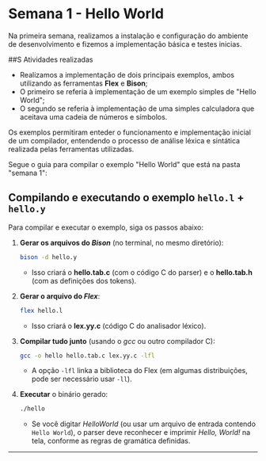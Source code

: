 # Semana 1 - Hello World

Na primeira semana, realizamos a instalação e configuração do ambiente de desenvolvimento e fizemos a implementação básica e testes inicias.

##S Atividades realizadas

- Realizamos a implementação de dois principais exemplos, ambos utilizando as ferramentas **Flex** e **Bison**;
 - O primeiro se referia à implementação de um exemplo simples de "Hello World";
 - O segundo se referia à implementação de uma simples calculadora que aceitava uma cadeia de números e símbolos.

Os exemplos permitiram enteder o funcionamento e implementação inicial de um compilador, entendendo o processo de análise léxica e sintática realizada pelas ferramentas utilizadas.

Segue o guia para compilar o exemplo "Hello World" que está na pasta "semana 1":

## Compilando e executando o exemplo `hello.l` + `hello.y`

Para compilar e executar o exemplo, siga os passos abaixo:

1. **Gerar os arquivos do *Bison*** (no terminal, no mesmo diretório):
    ```bash
    bison -d hello.y
    ```
    - Isso criará o **hello.tab.c** (com o código C do parser) e o **hello.tab.h** (com as definições dos tokens).

2. **Gerar o arquivo do *Flex***:
    ```bash
    flex hello.l
    ```
    - Isso criará o **lex.yy.c** (código C do analisador léxico).

3. **Compilar tudo junto** (usando o *gcc* ou outro compilador C):
    ```bash
    gcc -o hello hello.tab.c lex.yy.c -lfl
    ```
    - A opção `-lfl` linka a biblioteca do Flex (em algumas distribuições, pode ser necessário usar `-ll`).

4. **Executar** o binário gerado:
    ```bash
    ./hello
    ```
    - Se você digitar *HelloWorld* (ou usar um arquivo de entrada contendo `Hello World`), o parser deve reconhecer e imprimir *Hello, World!* na tela, conforme as regras de gramática definidas.

---

